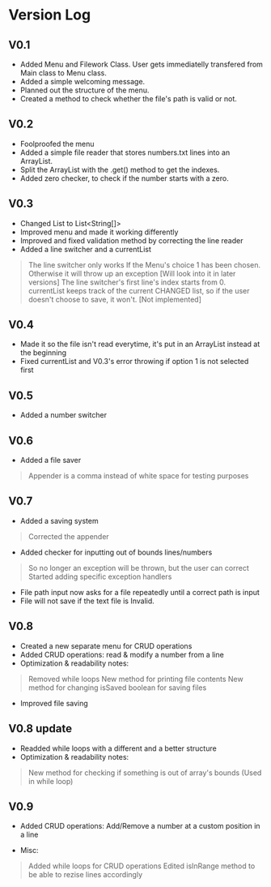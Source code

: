 # Version Log

## V0.1
* Added Menu and Filework Class. User gets immediatelly transfered from Main class to Menu class.
* Added a simple welcoming message.
* Planned out the structure of the menu.
* Created a method to check whether the file's path is valid or not.

## V0.2
* Foolproofed the menu
* Added a simple file reader that stores numbers.txt lines into an ArrayList.
* Split the ArrayList with the .get() method to get the indexes. 
* Added zero checker, to check if the number starts with a zero.

## V0.3
* Changed List<String> to List<String[]>
* Improved menu and made it working differently
* Improved and fixed validation method by correcting the line reader
* Added a line switcher and a currentList 
> The line switcher only works If the Menu's choice 1 has been chosen. Otherwise it will throw up an exception [Will look into it in later versions]
> The line switcher's first line's index starts from 0.
> currentList keeps track of the current CHANGED list, so if the user doesn't choose to save, it won't. [Not implemented]

## V0.4
* Made it so the file isn't read everytime, it's put in an ArrayList instead at the beginning
* Fixed currentList and V0.3's error throwing if option 1 is not selected first

## V0.5
* Added a number switcher

## V0.6
* Added a file saver
> Appender is a comma instead of white space for testing purposes

## V0.7
* Added a saving system
> Corrected the appender
* Added checker for inputting out of bounds lines/numbers
> So no longer an exception will be thrown, but the user can correct
> Started adding specific exception handlers
* File path input now asks for a file repeatedly until a correct path is input
* File will not save if the text file is Invalid.

## V0.8
* Created a new separate menu for CRUD operations
* Added CRUD operations: read & modify a number from a line
* Optimization & readability notes:
> Removed while loops
> New method for printing file contents
> New method for changing isSaved boolean for saving files 
* Improved file saving

## V0.8 update
* Readded while loops with a different and a better structure
* Optimization & readability notes:
> New method for checking if something is out of array's bounds (Used in while loop)

## V0.9
* Added CRUD operations: Add/Remove a number at a custom position in a line

* Misc:
> Added while loops for CRUD operations
> Edited isInRange method to be able to rezise lines accordingly